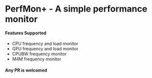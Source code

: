 # PerfMon+ - A simple performance monitor

#### Features Supported

* CPU frequency and load monitor
* GPU frequency and load monitor
* CPUBW frequency monitor
* M4M frequency monitor

#### Any PR is welcomed
